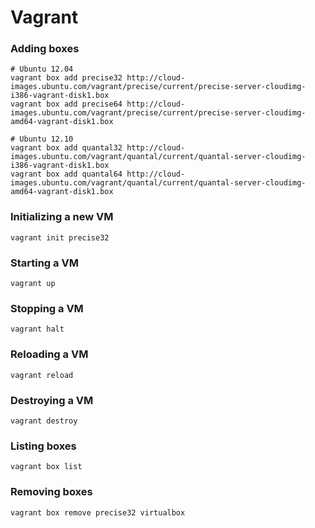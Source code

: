 Vagrant
=======

### Adding boxes
    # Ubuntu 12.04
    vagrant box add precise32 http://cloud-images.ubuntu.com/vagrant/precise/current/precise-server-cloudimg-i386-vagrant-disk1.box
    vagrant box add precise64 http://cloud-images.ubuntu.com/vagrant/precise/current/precise-server-cloudimg-amd64-vagrant-disk1.box

    # Ubuntu 12.10
    vagrant box add quantal32 http://cloud-images.ubuntu.com/vagrant/quantal/current/quantal-server-cloudimg-i386-vagrant-disk1.box
    vagrant box add quantal64 http://cloud-images.ubuntu.com/vagrant/quantal/current/quantal-server-cloudimg-amd64-vagrant-disk1.box

### Initializing a new VM
`vagrant init precise32`

### Starting a VM
`vagrant up`

### Stopping a VM
`vagrant halt`

### Reloading a VM
`vagrant reload`

### Destroying a VM
`vagrant destroy`

### Listing boxes
`vagrant box list`

### Removing boxes
`vagrant box remove precise32 virtualbox`